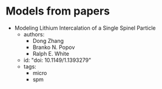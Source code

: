 # Models from papers


- Modeling Lithium Intercalation of a Single Spinel Particle
    - authors:
        - Dong Zhang
        - Branko N. Popov
        - Ralph E. White
    - id: "doi: 10.1149/1.1393279"
    - tags:
        - micro
        - spm
